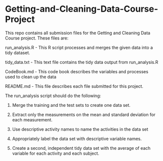 Getting-and-Cleaning-Data-Course-Project
========================================
This repo contains all submission files for the Getting and Cleaning Data Course project.
These files are:

run_analysis.R - This R script processes and merges the given data into a tidy dataset.

tidy_data.txt  - This text file contains the tidy data output from run_analysis.R

CodeBook.md - This code book describes the variables and processes used to clean up the data

README.md - This file describes each file submitted for this project.


The run_analysis script should do the following:

1. Merge the training and the test sets to create one data set.

2. Extract only the measurements on the mean and standard deviation for each measurement. 

3. Use descriptive activity names to name the activities in the data set

4. Appropriately label the data set with descriptive variable names. 

5. Create a second, independent tidy data set with the average of each variable for each activity and each subject. 

